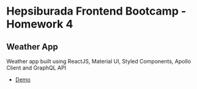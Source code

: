 # Hepsiburada Frontend Bootcamp - Homework 4

## Weather App

Weather app built using ReactJS, Material UI, Styled Components, Apollo Client and GraphQL API

* [Demo](reactt-weather-app.netlify.app)